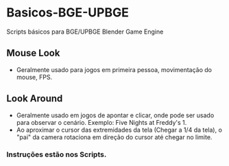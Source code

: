 # Basicos-BGE-UPBGE
Scripts básicos para BGE/UPBGE Blender Game Engine

## Mouse Look
- Geralmente usado para jogos em primeira pessoa, movimentação do mouse, FPS.
## Look Around
- Geralmente usado em jogos de apontar e clicar, onde pode ser usado para observar o cenário. Exemplo: Five Nights at Freddy's 1.
- Ao aproximar o cursor das extremidades da tela (Chegar a 1/4 da tela), o "pai" da camera rotaciona em direção do cursor até chegar no limite.

### Instruções estão nos Scripts.
